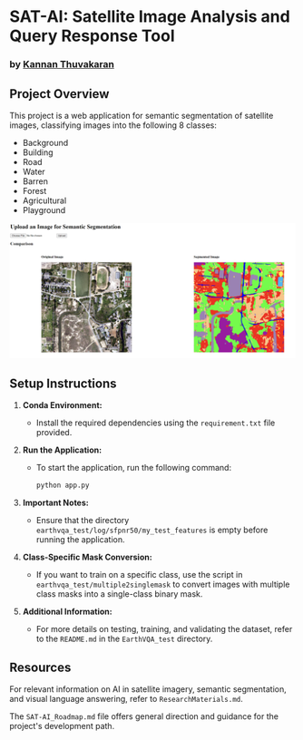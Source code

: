 # SAT-AI: Satellite Image Analysis and Query Response Tool

### by [Kannan Thuvakaran](https://github.com/KannanThuvakaran)

## Project Overview

This project is a web application for semantic segmentation of satellite images, classifying images into the following 8 classes:

- Background
- Building
- Road
- Water
- Barren
- Forest
- Agricultural
- Playground

![Semantic Segmentation](image.png)

## Setup Instructions

1. **Conda Environment:**
   - Install the required dependencies using the `requirement.txt` file provided.

2. **Run the Application:**
   - To start the application, run the following command:
     ```bash
     python app.py
     ```

3. **Important Notes:**
   - Ensure that the directory `earthvqa_test/log/sfpnr50/my_test_features` is empty before running the application.

4. **Class-Specific Mask Conversion:**
   - If you want to train on a specific class, use the script in `earthvqa_test/multiple2singlemask` to convert images with multiple class masks into a single-class binary mask.

5. **Additional Information:**
   - For more details on testing, training, and validating the dataset, refer to the `README.md` in the `EarthVQA_test` directory.

## Resources

For relevant information on AI in satellite imagery, semantic segmentation, and visual language answering, refer to `ResearchMaterials.md`.

The `SAT-AI_Roadmap.md` file offers general direction and guidance for the project's development path.

